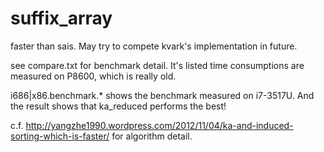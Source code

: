 suffix_array
============

faster than sais. May try to compete kvark's implementation in future.

see compare.txt for benchmark detail. It's listed time consumptions are measured on P8600, which is really old.

i686|x86.benchmark.* shows the benchmark measured on i7-3517U. And the result shows that ka_reduced performs the best!

c.f. http://yangzhe1990.wordpress.com/2012/11/04/ka-and-induced-sorting-which-is-faster/ for algorithm detail.
